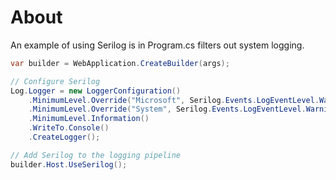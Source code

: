 # About

An example of using Serilog is in Program.cs filters out system logging.


```csharp
var builder = WebApplication.CreateBuilder(args);

// Configure Serilog
Log.Logger = new LoggerConfiguration()
    .MinimumLevel.Override("Microsoft", Serilog.Events.LogEventLevel.Warning)  // Suppress ASP.NET Core logs
    .MinimumLevel.Override("System", Serilog.Events.LogEventLevel.Warning)  // Suppress System logs
    .MinimumLevel.Information()
    .WriteTo.Console()
    .CreateLogger();

// Add Serilog to the logging pipeline
builder.Host.UseSerilog();
```